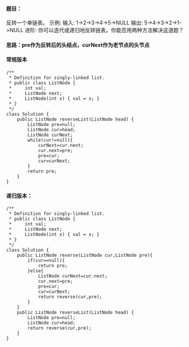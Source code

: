 ﻿####   题目：
反转一个单链表。
示例:
输入: 1->2->3->4->5->NULL
输出: 5->4->3->2->1->NULL
进阶:
你可以迭代或递归地反转链表。你能否用两种方法解决这道题？
####   思路：pre作为反转后的头结点，curNext作为老节点的头节点
####    常规版本
```
/**
 * Definition for singly-linked list.
 * public class ListNode {
 *     int val;
 *     ListNode next;
 *     ListNode(int x) { val = x; }
 * }
 */
class Solution {
    public ListNode reverseList(ListNode head) {
        ListNode pre=null;
        ListNode cur=head;
        ListNode curNext;
        while(cur!=null){
            curNext=cur.next;
            cur.next=pre;
            pre=cur;
            cur=curNext;
        }
        return pre;
    }
}
```
####   递归版本：

```
/**
 * Definition for singly-linked list.
 * public class ListNode {
 *     int val;
 *     ListNode next;
 *     ListNode(int x) { val = x; }
 * }
 */
class Solution {
    public ListNode reverse(ListNode cur,ListNode pre){
        if(cur==null){
            return pre;
        }else{
            ListNode curNext=cur.next;
            cur.next=pre;
            pre=cur;
            cur=curNext;
            return reverse(cur,pre);
        }
    }
    public ListNode reverseList(ListNode head) {
        ListNode pre=null;
        ListNode cur=head; 
        return reverse(cur,pre);
    }
}
```

